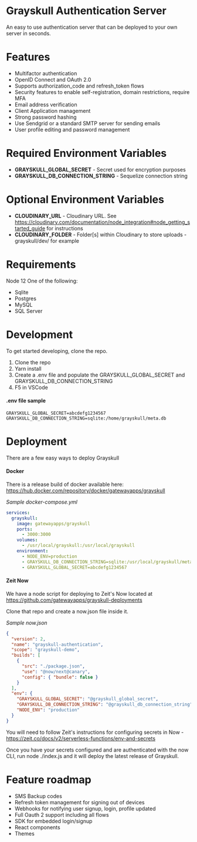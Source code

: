 # Grayskull Authentication Server

An easy to use authentication server that can be deployed to your own server in seconds.

# Features

- Multifactor authentication
- OpenID Connect and OAuth 2.0
- Supports authorization_code and refresh_token flows
- Security features to enable self-registration, domain restrictions, require MFA
- Email address verification
- Client Application management
- Strong password hashing
- Use Sendgrid or a standard SMTP server for sending emails
- User profile editing and password management

# Required Environment Variables

- **GRAYSKULL_GLOBAL_SECRET** - Secret used for encryption purposes
- **GRAYSKULL_DB_CONNECTION_STRING** - Sequelize connection string

# Optional Environment Variables

- **CLOUDINARY_URL** - Cloudinary URL. See https://cloudinary.com/documentation/node_integration#node_getting_started_guide for instructions
- **CLOUDINARY_FOLDER** - Folder[s] within Cloudinary to store uploads - grayskull/dev/ for example

# Requirements

Node 12
One of the following:

- Sqlite
- Postgres
- MySQL
- SQL Server

# Development

To get started developing, clone the repo.

1. Clone the repo
2. Yarn install
3. Create a .env file and populate the GRAYSKULL_GLOBAL_SECRET and GRAYSKULL_DB_CONNECTION_STRING
4. F5 in VSCode

#### .env file sample

```
GRAYSKULL_GLOBAL_SECRET=abcdefg1234567
GRAYSKULL_DB_CONNECTION_STRING=sqlite:/home/grayskull/meta.db
```

# Deployment

There are a few easy ways to deploy Grayskull

#### Docker

There is a release build of docker available here: https://hub.docker.com/repository/docker/gatewayapps/grayskull

_Sample docker-compose.yml_

```yaml
services:
  grayskull:
    image: gatewayapps/grayskull
    ports:
      - 3000:3000
    volumes:
      - /usr/local/grayskull:/usr/local/grayskull
    environment:
      - NODE_ENV=production
      - GRAYSKULL_DB_CONNECTION_STRING=sqlite:/usr/local/grayskull/meta.db
      - GRAYSKULL_GLOBAL_SECRET=abcdefg1234567
```

#### Zeit Now

We have a node script for deploying to Zeit's Now located at https://github.com/gatewayapps/grayskull-deployments

Clone that repo and create a now.json file inside it.

_Sample now.json_

```json
{
  "version": 2,
  "name": "grayskull-authentication",
  "scope": "grayskull-demo",
  "builds": [
    {
      "src": "./package.json",
      "use": "@now/next@canary",
      "config": { "bundle": false }
    }
  ],
  "env": {
    "GRAYSKULL_GLOBAL_SECRET": "@grayskull_global_secret",
    "GRAYSKULL_DB_CONNECTION_STRING": "@grayskull_db_connection_string",
    "NODE_ENV": "production"
  }
}
```

You will need to follow Zeit's instructions for configuring secrets in Now - https://zeit.co/docs/v2/serverless-functions/env-and-secrets

Once you have your secrets configured and are authenticated with the now CLI, run node ./index.js and it will deploy the latest release of Grayskull.

# Feature roadmap

- SMS Backup codes
- Refresh token management for signing out of devices
- Webhooks for notifying user signup, login, profile updated
- Full Oauth 2 support including all flows
- SDK for embedded login/signup
- React components
- Themes

